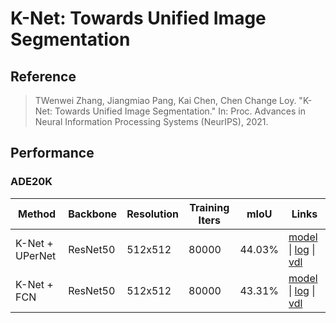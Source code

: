 # K-Net: Towards Unified Image Segmentation


## Reference

> TWenwei Zhang, Jiangmiao Pang, Kai Chen, Chen Change Loy. "K-Net: Towards Unified Image Segmentation." In: Proc. Advances in Neural Information Processing Systems (NeurIPS), 2021.

## Performance

### ADE20K

| Method          | Backbone   |    Resolution | Training Iters | mIoU   | Links                                                                                                           |
|-----------------|------------|-----|---------|--------|-----------------------------------------------------------------------------------------------------------------|
| K-Net + UPerNet | ResNet50   | 512x512    | 80000   | 44.03% | [model](https://paddleseg.bj.bcebos.com/dygraph/ade20k/knet_s3_upernet_resnet50_ade20k_512x512_80k/model.pdparams) \| [log](https://paddleseg.bj.bcebos.com/dygraph/ade20k/knet_s3_upernet_resnet50_ade20k_512x512_80k/train.log) \| [vdl](https://www.paddlepaddle.org.cn/paddle/visualdl/service/app/index?id=b5277ff16b7f96867b748ebe48237690)|
| K-Net + FCN     | ResNet50   | 512x512    | 80000   | 43.31% | [model](https://paddleseg.bj.bcebos.com/dygraph/ade20k/knet_s3_fcn_resnet50_ade20k_512x512_80k/model.pdparams) \| [log](https://paddleseg.bj.bcebos.com/dygraph/ade20k/knet_s3_fcn_resnet50_ade20k_512x512_80k/train.log) \| [vdl](https://www.paddlepaddle.org.cn/paddle/visualdl/service/app/index?id=8a3b9360be5dd959f1b7135ba9ef2110)|

